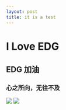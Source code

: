 ```yaml
---
layout: post
title: it is a test
---
```

# I Love EDG #

## EDG 加油 ##

### 心之所向，无往不及 ###
![](/images/posts/test/image1.jpg)
![](/images/posts/test/image2.jpg)

